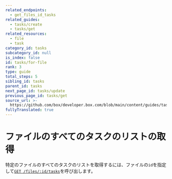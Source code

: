 ```yaml
---
related_endpoints:
  - get_files_id_tasks
related_guides:
  - tasks/create
  - tasks/get
related_resources:
  - file
  - task
category_id: tasks
subcategory_id: null
is_index: false
id: tasks/for-file
rank: 3
type: guide
total_steps: 5
sibling_id: tasks
parent_id: tasks
next_page_id: tasks/update
previous_page_id: tasks/get
source_url: >-
  https://github.com/box/developer.box.com/blob/main/content/guides/tasks/3-for-file.md
fullyTranslated: true
---
```

# ファイルのすべてのタスクのリストの取得

特定のファイルのすべてのタスクのリストを取得するには、ファイルの`id`を指定して[`GET /files/:id/tasks`](e://get_files_id_tasks)を呼び出します。

<Samples id="get_files_id_tasks">

</Samples>
